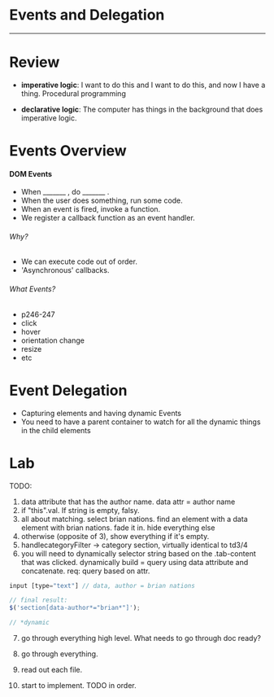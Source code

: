 # Events and Delegation
***
# Review

* **imperative logic**: I want to do this and I want to do this, and now I have a thing. Procedural programming

* **declarative logic**: The computer has things in the background that does imperative logic.

# Events Overview

#### DOM Events
* When _______ , do _______ .
* When the user does something, run some code.
* When an event is fired, invoke a function.
* We register a callback function as an event handler.

###### Why?
* We can execute code out of order.
* 'Asynchronous' callbacks.

###### What Events?
* p246-247
* click
* hover
* orientation change
* resize
* etc

# Event Delegation
* Capturing elements and having dynamic Events
* You need to have a parent container to watch for all the dynamic things in the child elements

# Lab

TODO:
1. data attribute that has the author name. data attr = author name
2. if "this".val. If string is empty, falsy.
3. all about matching. select brian nations. find an element with a data element with brian nations. fade it in. hide everything else
4. otherwise (opposite of 3), show everything if it's empty.
5. handlecategoryFilter -> category section, virtually identical to td3/4
6. you will need to dynamically selector string based on the .tab-content that was clicked. dynamically build = query using data attribute and concatenate. req: query based on attr.
```js
input [type="text"] // data, author = brian nations

// final result:
$('section[data-author*="brian*"]');

// *dynamic
```
7. go through everything high level. What needs to go through doc ready?

1. go through everything.
2. read out each file.
3. start to implement. TODO in order.
